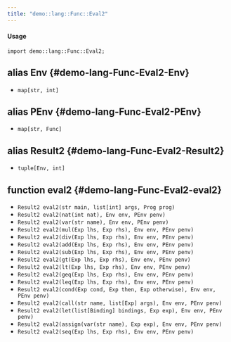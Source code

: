 ```yaml
---
title: "demo::lang::Func::Eval2"
---
```


#### Usage

`import demo::lang::Func::Eval2;`


## alias Env {#demo-lang-Func-Eval2-Env}

* `map[str, int]`

## alias PEnv {#demo-lang-Func-Eval2-PEnv}

* `map[str, Func]`

## alias Result2 {#demo-lang-Func-Eval2-Result2}

* `tuple[Env, int]`

## function eval2 {#demo-lang-Func-Eval2-eval2}

* ``Result2 eval2(str main, list[int] args, Prog prog)``
* ``Result2 eval2(nat(int nat), Env env, PEnv penv)``
* ``Result2 eval2(var(str name), Env env, PEnv penv)``
* ``Result2 eval2(mul(Exp lhs, Exp rhs), Env env, PEnv penv)``
* ``Result2 eval2(div(Exp lhs, Exp rhs), Env env, PEnv penv)``
* ``Result2 eval2(add(Exp lhs, Exp rhs), Env env, PEnv penv)``
* ``Result2 eval2(sub(Exp lhs, Exp rhs), Env env, PEnv penv)``
* ``Result2 eval2(gt(Exp lhs, Exp rhs), Env env, PEnv penv)``
* ``Result2 eval2(lt(Exp lhs, Exp rhs), Env env, PEnv penv)``
* ``Result2 eval2(geq(Exp lhs, Exp rhs), Env env, PEnv penv)``
* ``Result2 eval2(leq(Exp lhs, Exp rhs), Env env, PEnv penv)``
* ``Result2 eval2(cond(Exp cond, Exp then, Exp otherwise), Env env, PEnv penv)``
* ``Result2 eval2(call(str name, list[Exp] args), Env env, PEnv penv)``
* ``Result2 eval2(let(list[Binding] bindings, Exp exp), Env env, PEnv penv)``
* ``Result2 eval2(assign(var(str name), Exp exp), Env env, PEnv penv)``
* ``Result2 eval2(seq(Exp lhs, Exp rhs), Env env, PEnv penv)``

